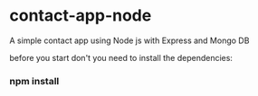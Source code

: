 # contact-app-node
A simple contact app using Node js with Express and Mongo DB

before you start don't you need to install the dependencies: 

### npm install 
